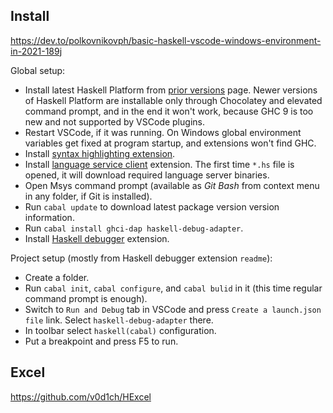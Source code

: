 

## Install

https://dev.to/polkovnikovph/basic-haskell-vscode-windows-environment-in-2021-189j



Global setup:

- Install latest Haskell Platform from [prior versions](https://www.haskell.org/platform/prior.html) page. Newer versions of Haskell Platform are installable only through Chocolatey and elevated command prompt, and in the end it won't work, because GHC 9 is too new and not supported by VSCode plugins.
- Restart VSCode, if it was running. On Windows global environment variables get fixed at program startup, and extensions won't find GHC.
- Install [syntax highlighting extension](https://marketplace.visualstudio.com/items?itemName=justusadam.language-haskell).
- Install [language service client](https://marketplace.visualstudio.com/items?itemName=haskell.haskell) extension. The first time `*.hs` file is opened, it will download required language server binaries.
- Open Msys command prompt (available as *Git Bash* from context menu in any folder, if Git is installed).
- Run `cabal update` to download latest package version version information.
- Run `cabal install ghci-dap haskell-debug-adapter`.
- Install [Haskell debugger](https://marketplace.visualstudio.com/items?itemName=phoityne.phoityne-vscode) extension.

Project setup (mostly from Haskell debugger extension `readme`):

- Create a folder.
- Run `cabal init`, `cabal configure`, and `cabal bulid` in it (this time regular command prompt is enough).
- Switch to `Run and Debug` tab in VSCode and press `Create a launch.json file` link. Select `haskell-debug-adapter` there.
- In toolbar select `haskell(cabal)` configuration.
- Put a breakpoint and press F5 to run.



## Excel

https://github.com/v0d1ch/HExcel



